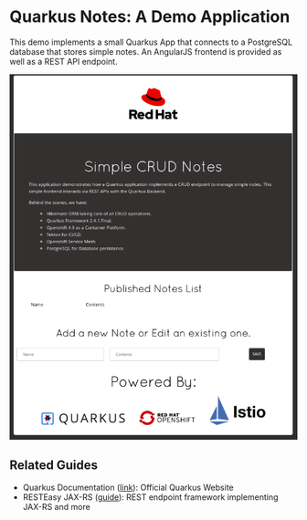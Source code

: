 # Quarkus Notes: A Demo Application

This demo implements a small Quarkus App that connects to a PostgreSQL database that stores simple notes. An AngularJS frontend is provided as well as a REST API endpoint.

![frontend-v2](/assets/frontend-v2.png)

## Related Guides

- Quarkus Documentation ([link](https://quarkus.io)): Official Quarkus Website
- RESTEasy JAX-RS ([guide](https://quarkus.io/guides/rest-json)): REST endpoint framework implementing JAX-RS and more

